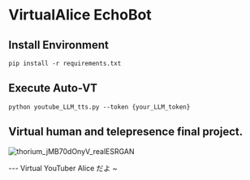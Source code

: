 # VirtualAlice EchoBot

## Install Environment
```
pip install -r requirements.txt
``` 

## Execute Auto-VT
```
python youtube_LLM_tts.py --token {your_LLM_token}
```

## Virtual human and telepresence final project.
![thorium_jMB70dOnyV_realESRGAN](https://github.com/Ponponri/VT_final/assets/43375835/06317e1a-71c5-4c08-9705-6c952d9419cf)

--- Virtual YouTuber Alice だよ ~
